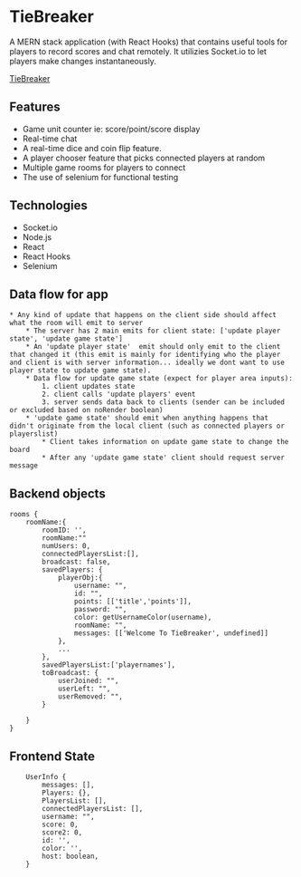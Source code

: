 # TieBreaker
A MERN stack application (with React Hooks) that contains useful tools for players to record scores and chat remotely. It utilizies Socket.io to let players make changes instantaneously.

[TieBreaker](https://tie-breaker7.herokuapp.com/)

## Features
* Game unit counter ie: score/point/score display
* Real-time chat
* A real-time dice and coin flip feature.
* A player chooser feature that picks connected players at random
* Multiple game rooms for players to connect
* The use of selenium for functional testing

## Technologies
* Socket.io
* Node.js
* React
* React Hooks
* Selenium

## Data flow for app
    * Any kind of update that happens on the client side should affect what the room will emit to server
        * The server has 2 main emits for client state: ['update player state', 'update game state']
        * An 'update player state'  emit should only emit to the client that changed it (this emit is mainly for identifying who the player and client is with server information... ideally we dont want to use player state to update game state).
        * Data flow for update game state (expect for player area inputs): 
            1. client updates state
            2. client calls 'update players' event
            3. server sends data back to clients (sender can be included or excluded based on noRender boolean)
        * 'update game state' should emit when anything happens that didn't originate from the local client (such as connected players or playerslist)
            * Client takes information on update game state to change the board
            * After any 'update game state' client should request server message

## Backend objects
```
rooms {
    roomName:{
        roomID: '',
        roomName:""
        numUsers: 0,
        connectedPlayersList:[],
        broadcast: false,
        savedPlayers: {
            playerObj:{
                username: "",
                id: "",
                points: [['title','points']],
                password: "", 
                color: getUsernameColor(username),
                roomName: "",
                messages: [['Welcome To TieBreaker', undefined]]
            },
            ...
        },
        savedPlayersList:['playernames'],
        toBroadcast: {
            userJoined: "",
            userLeft: "",
            userRemoved: "",
        }

    }
}
```

## Frontend State
```
    UserInfo {
        messages: [],
        Players: {},
        PlayersList: [],
        connectedPlayersList: [],
        username: "",
        score: 0,
        score2: 0,
        id: '',
        color: '',
        host: boolean,
    }
```

